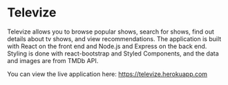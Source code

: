 <h1>Televize</h1>

Televize allows you to browse popular shows, search for shows, find out details about tv shows, and view recommendations. The application is built with React on the front end and Node.js and Express on the back end. Styling is done with react-bootstrap and Styled Components, and the data and images are from TMDb API. 

You can view the live application here: https://televize.herokuapp.com
